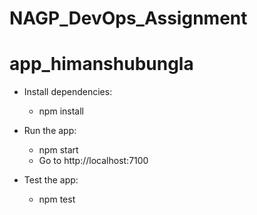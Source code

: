 # NAGP_DevOps_Assignment

# app_himanshubungla

- Install dependencies:
    * npm install


- Run the app:
     * npm start
     * Go to http://localhost:7100
     

- Test the app:
    * npm test